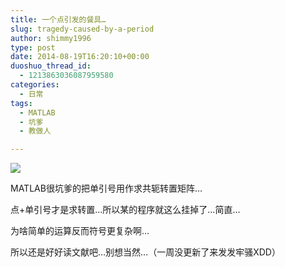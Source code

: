 ```yaml
---
title: 一个点引发的餐具…
slug: tragedy-caused-by-a-period
author: shimmy1996
type: post
date: 2014-08-19T16:20:10+00:00
duoshuo_thread_id:
  - 1213863036087959580
categories:
  - 日常
tags:
  - MATLAB
  - 坑爹
  - 教做人

---
```

<img src="/wp-content/uploads/2014/08/Capture2.png"/>

MATLAB很坑爹的把单引号用作求共轭转置矩阵&#8230;

点+单引号才是求转置&#8230;所以某的程序就这么挂掉了&#8230;简直&#8230;

为啥简单的运算反而符号更复杂啊&#8230;

所以还是好好读文献吧&#8230;别想当然&#8230;（一周没更新了来发发牢骚XDD）
